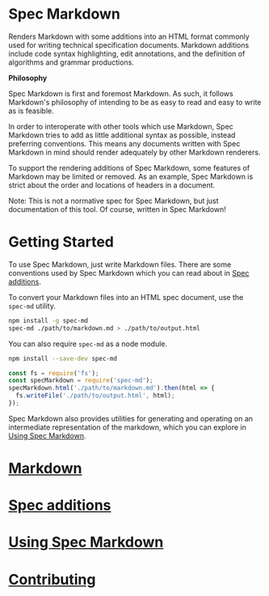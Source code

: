 # Spec Markdown

Renders Markdown with some additions into an HTML format commonly used for
writing technical specification documents. Markdown additions include code
syntax highlighting, edit annotations, and the definition of algorithms and
grammar productions.

**Philosophy**

Spec Markdown is first and foremost Markdown. As such, it follows Markdown's
philosophy of intending to be as easy to read and easy to write as is feasible.

In order to interoperate with other tools which use Markdown, Spec Markdown
tries to add as little additional syntax as possible, instead preferring
conventions. This means any documents written with Spec Markdown in mind should
render adequately by other Markdown renderers.

To support the rendering additions of Spec Markdown, some features of Markdown
may be limited or removed. As an example, Spec Markdown is strict about the
order and locations of headers in a document.

Note: This is not a normative spec for Spec Markdown, but just documentation of
this tool. Of course, written in Spec Markdown!


# Getting Started

To use Spec Markdown, just write Markdown files. There are some conventions used
by Spec Markdown which you can read about in [Spec additions](./spec/Spec%20Additions#Spec-Additions).

To convert your Markdown files into an HTML spec document, use the `spec-md`
utility.

```sh
npm install -g spec-md
spec-md ./path/to/markdown.md > ./path/to/output.html
```

You can also require `spec-md` as a node module.

```sh
npm install --save-dev spec-md
```

```js
const fs = require('fs');
const specMarkdown = require('spec-md');
specMarkdown.html('./path/to/markdown.md').then(html => {
  fs.writeFile('./path/to/output.html', html);
});
```

Spec Markdown also provides utilities for generating and operating on an
intermediate representation of the markdown, which you can explore in
[Using Spec Markdown](./spec/Usage/#Using-Spec-Markdown).


# [Markdown](./spec/Markdown.md)

# [Spec additions](./spec/Spec%20Additions.md)

# [Using Spec Markdown](./spec/Usage.md)

# [Contributing](./CONTRIBUTING.md)
